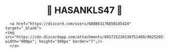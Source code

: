 <h1 align="center">👑 HASANKLS47 👑</h1>

		 
<html>

   <body>
   
      <a href="https://discord.com/users/688863176850145424" target="_blank">
    <img src="https://cdn.discordapp.com/attachments/895715210130751489/902529579976101898/ddd.PNG" width="400px"; height="300px" border="7";/>	 
      </a>
   </body>
</html>
